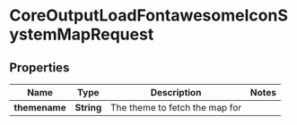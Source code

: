 

# CoreOutputLoadFontawesomeIconSystemMapRequest


## Properties

| Name | Type | Description | Notes |
|------------ | ------------- | ------------- | -------------|
|**themename** | **String** | The theme to fetch the map for |  |



